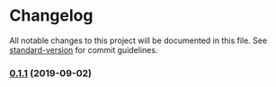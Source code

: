 # Changelog

All notable changes to this project will be documented in this file. See [standard-version](https://github.com/conventional-changelog/standard-version) for commit guidelines.

### [0.1.1](https://github.com/jonyeezs/scoring-between-two-castles/compare/v0.1.0...v0.1.1) (2019-09-02)
